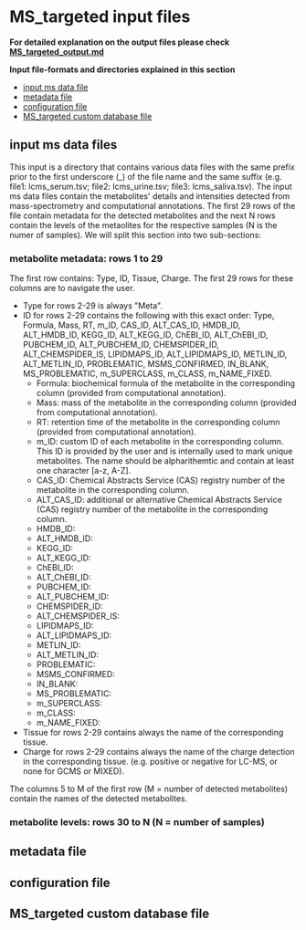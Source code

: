 # MS_targeted input files

**For detailed explanation on the output files please check [MS_targeted_output.md](MS_targeted_output.md)**

**Input file-formats and directories explained in this section**
- [input ms data file](MS_targeted_input.md#input-ms-data-file)
- [metadata file](MS_targeted_input.md#metadata-file)
- [configuration file](MS_targeted_input.md#configuration-file)
- [MS_targeted custom database file](MS_targeted_input.md#ms_targeted-custom-database-file)

## input ms data files
This input is a directory that contains various data files with the same prefix prior to the first underscore (_) of the file name and the same suffix (e.g. file1: lcms_serum.tsv; file2: lcms_urine.tsv; file3: lcms_saliva.tsv). The input ms data files contain the metabolites' details and intensities detected from mass-spectrometry and computational annotations. The first 29 rows of the file contain metadata for the detected metabolites and the next N rows contain the levels of the metaolites for the respective samples (N is the numer of samples). We will split this section into two sub-sections:

### metabolite metadata: rows 1 to 29
The first row contains: Type, ID, Tissue, Charge. The first 29 rows for these columns are to navigate the user.
- Type for rows 2-29 is always "Meta".
- ID for rows 2-29 contains the following with this exact order: Type, Formula, Mass, RT, m_ID, CAS_ID, ALT_CAS_ID, HMDB_ID, ALT_HMDB_ID, KEGG_ID, ALT_KEGG_ID, ChEBI_ID, ALT_ChEBI_ID, PUBCHEM_ID, ALT_PUBCHEM_ID, CHEMSPIDER_ID, ALT_CHEMSPIDER_IS, LIPIDMAPS_ID, ALT_LIPIDMAPS_ID, METLIN_ID, ALT_METLIN_ID, PROBLEMATIC, MSMS_CONFIRMED, IN_BLANK, MS_PROBLEMATIC, m_SUPERCLASS, m_CLASS, m_NAME_FIXED.
  - Formula: biochemical formula of the metabolite in the corresponding column (provided from computational annotation).
  - Mass: mass of the metabolite in the corresponding column (provided from computational annotation).
  - RT: retention time of the metabolite in the corresponding column (provided from computational annotation).
  - m_ID: custom ID of each metabolite in the corresponding column. This ID is provided by the user and is internally used to mark unique metabolites. The name should be alpharithemtic and contain at least one character [a-z, A-Z].
  - CAS_ID: Chemical Abstracts Service (CAS) registry number of the metabolite in the corresponding column.
  - ALT_CAS_ID: additional or alternative Chemical Abstracts Service (CAS) registry number of the metabolite in the corresponding column.
  - HMDB_ID:
  - ALT_HMDB_ID:
  - KEGG_ID:
  - ALT_KEGG_ID:
  - ChEBI_ID:
  - ALT_ChEBI_ID:
  - PUBCHEM_ID:
  - ALT_PUBCHEM_ID:
  - CHEMSPIDER_ID:
  - ALT_CHEMSPIDER_IS:
  - LIPIDMAPS_ID:
  - ALT_LIPIDMAPS_ID:
  - METLIN_ID:
  - ALT_METLIN_ID:
  - PROBLEMATIC:
  - MSMS_CONFIRMED:
  - IN_BLANK:
  - MS_PROBLEMATIC:
  - m_SUPERCLASS:
  - m_CLASS:
  - m_NAME_FIXED:
- Tissue for rows 2-29 contains always the name of the corresponding tissue.
- Charge for rows 2-29 contains always the name of the charge detection in the corresponding tissue. (e.g. positive or negative for LC-MS, or none for GCMS or MIXED).


The columns 5 to M of the first row (M = number of detected metabolites) contain the names of the detected metabolites.

### metabolite levels: rows 30 to N (N = number of samples)
  
## metadata file

  
## configuration file

  
## MS_targeted custom database file


